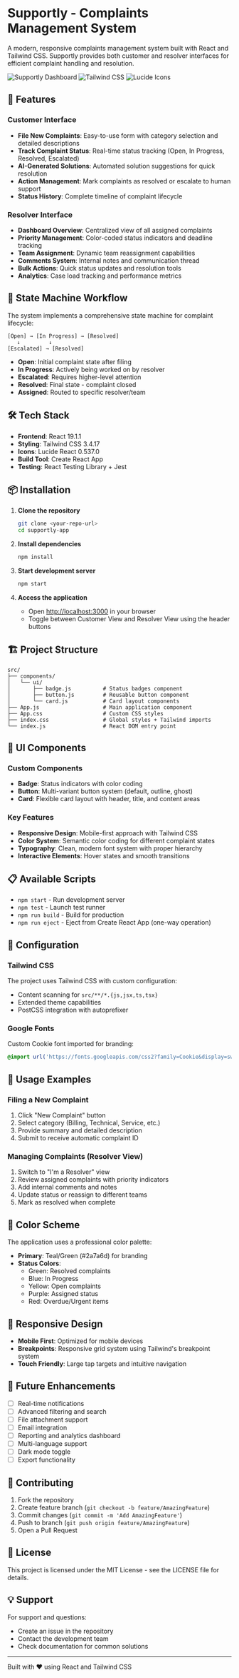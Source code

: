 # Supportly - Complaints Management System

A modern, responsive complaints management system built with React and Tailwind CSS. Supportly provides both customer and resolver interfaces for efficient complaint handling and resolution.

![Supportly Dashboard](https://img.shields.io/badge/React-18+-blue?logo=react)
![Tailwind CSS](https://img.shields.io/badge/Tailwind-CSS-38B2AC?logo=tailwind-css)
![Lucide Icons](https://img.shields.io/badge/Icons-Lucide-FF6B6B?logo=lucide)

## 🌟 Features

### Customer Interface
- **File New Complaints**: Easy-to-use form with category selection and detailed descriptions
- **Track Complaint Status**: Real-time status tracking (Open, In Progress, Resolved, Escalated)
- **AI-Generated Solutions**: Automated solution suggestions for quick resolution
- **Action Management**: Mark complaints as resolved or escalate to human support
- **Status History**: Complete timeline of complaint lifecycle

### Resolver Interface  
- **Dashboard Overview**: Centralized view of all assigned complaints
- **Priority Management**: Color-coded status indicators and deadline tracking
- **Team Assignment**: Dynamic team reassignment capabilities
- **Comments System**: Internal notes and communication thread
- **Bulk Actions**: Quick status updates and resolution tools
- **Analytics**: Case load tracking and performance metrics

## 🚀 State Machine Workflow

The system implements a comprehensive state machine for complaint lifecycle:

```
[Open] → [In Progress] → [Resolved]
   ↓         ↓
[Escalated] → [Resolved]
```

- **Open**: Initial complaint state after filing
- **In Progress**: Actively being worked on by resolver
- **Escalated**: Requires higher-level attention
- **Resolved**: Final state - complaint closed
- **Assigned**: Routed to specific resolver/team

## 🛠️ Tech Stack

- **Frontend**: React 19.1.1
- **Styling**: Tailwind CSS 3.4.17
- **Icons**: Lucide React 0.537.0
- **Build Tool**: Create React App
- **Testing**: React Testing Library + Jest

## 📦 Installation

1. **Clone the repository**
   ```bash
   git clone <your-repo-url>
   cd supportly-app
   ```

2. **Install dependencies**
   ```bash
   npm install
   ```

3. **Start development server**
   ```bash
   npm start
   ```

4. **Access the application**
   - Open [http://localhost:3000](http://localhost:3000) in your browser
   - Toggle between Customer View and Resolver View using the header buttons

## 🏗️ Project Structure

```
src/
├── components/
│   └── ui/
│       ├── badge.js          # Status badges component
│       ├── button.js         # Reusable button component  
│       └── card.js           # Card layout components
├── App.js                    # Main application component
├── App.css                   # Custom CSS styles
├── index.css                 # Global styles + Tailwind imports
└── index.js                  # React DOM entry point
```

## 🎨 UI Components

### Custom Components
- **Badge**: Status indicators with color coding
- **Button**: Multi-variant button system (default, outline, ghost)
- **Card**: Flexible card layout with header, title, and content areas

### Key Features
- **Responsive Design**: Mobile-first approach with Tailwind CSS
- **Color System**: Semantic color coding for different complaint states
- **Typography**: Clean, modern font system with proper hierarchy
- **Interactive Elements**: Hover states and smooth transitions

## 📋 Available Scripts

- `npm start` - Run development server
- `npm test` - Launch test runner  
- `npm run build` - Build for production
- `npm run eject` - Eject from Create React App (one-way operation)

## 🔧 Configuration

### Tailwind CSS
The project uses Tailwind CSS with custom configuration:
- Content scanning for `src/**/*.{js,jsx,ts,tsx}`
- Extended theme capabilities
- PostCSS integration with autoprefixer

### Google Fonts
Custom Cookie font imported for branding:
```css
@import url('https://fonts.googleapis.com/css2?family=Cookie&display=swap');
```

## 🎯 Usage Examples

### Filing a New Complaint
1. Click "New Complaint" button
2. Select category (Billing, Technical, Service, etc.)
3. Provide summary and detailed description
4. Submit to receive automatic complaint ID

### Managing Complaints (Resolver View)
1. Switch to "I'm a Resolver" view
2. Review assigned complaints with priority indicators
3. Add internal comments and notes
4. Update status or reassign to different teams
5. Mark as resolved when complete

## 🌈 Color Scheme

The application uses a professional color palette:
- **Primary**: Teal/Green (#2a7a6d) for branding
- **Status Colors**:
  - Green: Resolved complaints
  - Blue: In Progress
  - Yellow: Open complaints  
  - Purple: Assigned status
  - Red: Overdue/Urgent items

## 📱 Responsive Design

- **Mobile First**: Optimized for mobile devices
- **Breakpoints**: Responsive grid system using Tailwind's breakpoint system
- **Touch Friendly**: Large tap targets and intuitive navigation

## 🚧 Future Enhancements

- [ ] Real-time notifications
- [ ] Advanced filtering and search
- [ ] File attachment support
- [ ] Email integration
- [ ] Reporting and analytics dashboard
- [ ] Multi-language support
- [ ] Dark mode toggle
- [ ] Export functionality

## 🤝 Contributing

1. Fork the repository
2. Create feature branch (`git checkout -b feature/AmazingFeature`)
3. Commit changes (`git commit -m 'Add AmazingFeature'`)
4. Push to branch (`git push origin feature/AmazingFeature`)
5. Open a Pull Request

## 📄 License

This project is licensed under the MIT License - see the LICENSE file for details.

## 💡 Support

For support and questions:
- Create an issue in the repository
- Contact the development team
- Check documentation for common solutions

---

Built with ❤️ using React and Tailwind CSS
